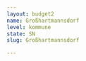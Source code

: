 ```yaml
---
layout: budget2
name: Großhartmannsdorf
level: kommune
state: SN
slug: Großhartmannsdorf

---
```



